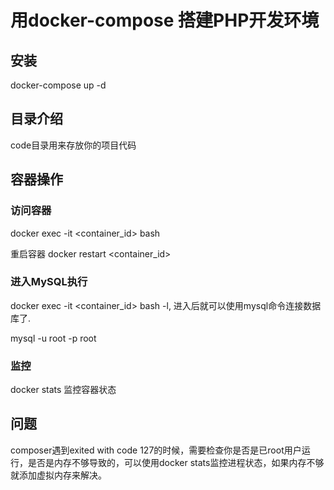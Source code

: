 # 用docker-compose 搭建PHP开发环境

## 安装

docker-compose up -d

## 目录介绍

code目录用来存放你的项目代码


## 容器操作

### 访问容器
docker exec -it <container_id> bash

重启容器
docker restart <container_id>

### 进入MySQL执行
docker exec -it <container_id> bash -l, 进入后就可以使用mysql命令连接数据库了.

mysql -u root -p root

### 监控
docker stats 监控容器状态

## 问题

composer遇到exited with code 127的时候，需要检查你是否是已root用户运行，是否是内存不够导致的，可以使用docker stats监控进程状态，如果内存不够就添加虚拟内存来解决。